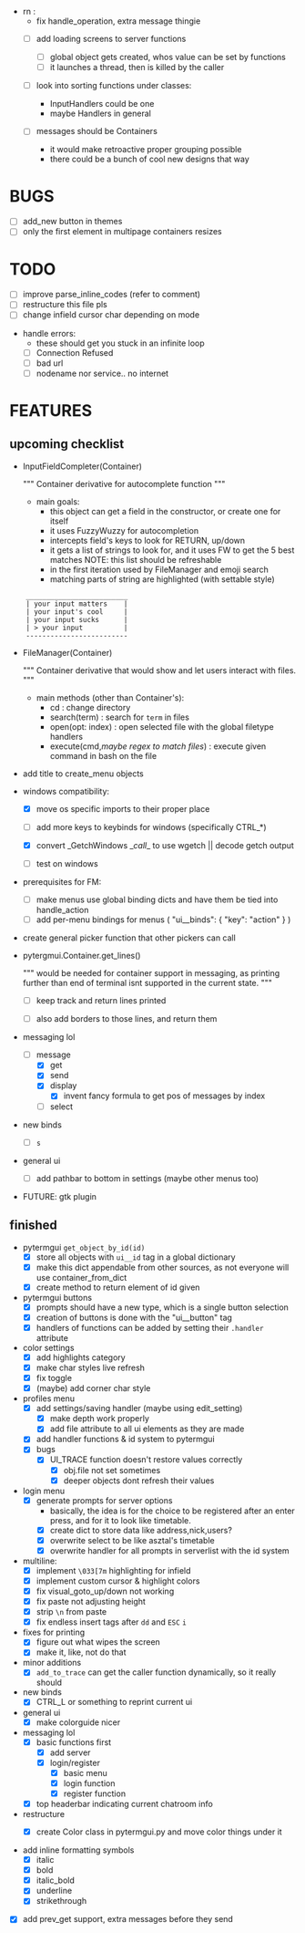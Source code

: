 * rn : 
    - fix handle_operation, extra message thingie
    - [ ] add loading screens to server functions
        + [ ] global object gets created, whos value can be set by functions
        + [ ] it launches a thread, then is killed by the caller

    - [ ] look into sorting functions under classes:
        + InputHandlers could be one
        + maybe Handlers in general

    - [ ] messages should be Containers
        + it would make retroactive proper grouping possible
        + there could be a bunch of cool new designs that way



# BUGS
- [ ] add_new button in themes
- [ ] only the first element in multipage containers resizes

# TODO
- [ ] improve parse_inline_codes (refer to comment)
- [ ] restructure this file pls
- [ ] change infield cursor char depending on mode
- handle errors:
    * these should get you stuck in an infinite loop
    * [ ] Connection Refused
    * [ ] bad url
    * [ ] nodename nor service.. no internet

# FEATURES 
## upcoming checklist
- InputFieldCompleter(Container)

    """
    Container derivative for autocomplete function
    """

    - main goals:
        * this object can get a field in the constructor,
          or create one for itself
        * it uses FuzzyWuzzy for autocompletion
        * intercepts field's keys to look for RETURN, up/down
        * it gets a list of strings to look for, and it uses
          FW to get the 5 best matches
          NOTE: this list should be refreshable
        * in the first iteration used by FileManager and emoji
          search
        * matching parts of string are highlighted (with settable
          style)

```
    _________________________
    | your input matters    |
    | your input's cool     |
    | your input sucks      |
    | > your input          |
    -------------------------
```

- FileManager(Container)

    """
    Container derivative that would show and let users interact
    with files.
    """

    - main methods (other than Container's):
        * cd : change directory
        * search(term) : search for `term` in files
        * open(opt: index) : open selected file with the global 
                             filetype handlers
        * execute(cmd,*maybe regex to match files*) : execute given command
                             in bash on the file

- add title to create_menu objects

- windows compatibility:
    * [x] move os specific imports to their proper place
    * [ ] add more keys to keybinds for windows (specifically CTRL_*)
    * [x] convert \_GetchWindows \__call__ to use wgetch || decode getch output
    * [ ] test on windows


- prerequisites for FM:
    * [ ] make menus use global binding dicts and have them be tied into handle_action
    * [ ] add per-menu bindings for menus ( "ui__binds": { "key": "action" } )

- create general picker function that other pickers can call

- pytergmui.Container.get_lines()

    """
    would be needed for container support in messaging, 
    as printing further than end of terminal isnt supported 
    in the current state.
    """

    * [ ] keep track and return lines printed
    * [ ] also add borders to those lines, and return them


- messaging lol
    * [ ] message
        + [x] get
        + [x] send
        + [x] display
            - [x] invent fancy formula to get pos of messages by index
        + [ ] select

- new binds
    * [ ] `s` 

- general ui
    * [ ] add pathbar to bottom in settings (maybe other menus too)
 
- FUTURE: gtk plugin

## finished
- pytermgui `get_object_by_id(id)`
    * [x] store all objects with `ui__id` tag in a global dictionary
    * [x] make this dict appendable from other sources, as not everyone will use container_from_dict
    * [x] create method to return element of id given

- pytermgui buttons
    * [x] prompts should have a new type, which is a single button selection
    * [x] creation of buttons is done with the "ui__button" tag
    * [x] handlers of functions can be added by setting their `.handler` attribute

- color settings
    * [x] add highlights category
    * [x] make char styles live refresh
    * [x] fix <space> toggle
    * [x] (maybe) add corner char style

- profiles menu
    * [x] add settings/saving handler (maybe using edit_setting)
        + [x] make depth work properly
        + [x] add file attribute to all ui elements as they are made
    * [x] add handler functions & id system to pytermgui
    * [x] bugs
        + [x] UI_TRACE function doesn't restore values correctly
            - [x] obj.file not set sometimes
            - [x] deeper objects dont refresh their values

- login menu
    * [x] generate prompts for server options
        + basically, the idea is for the choice to be registered after an enter press, and for it to look like timetable.
        + [x] create dict to store data like address,nick,users?
        + [x] overwrite select to be like asztal's timetable
        + [x] overwrite handler for all prompts in serverlist with the id system

- multiline:
    * [x] implement `\033[7m` highlighting for infield
    * [x] implement custom cursor & highlight colors
    * [x] fix visual_goto_up/down not working
    * [x] fix paste not adjusting height
    * [x] strip `\n` from paste
    * [x] fix endless insert tags after `dd` and `ESC` `i`

- fixes for printing
    * [x] figure out what wipes the screen
    * [x] make it, like, not do that

- minor additions
    * [x] `add_to_trace` can get the caller function dynamically, so it really should

- new binds
    * [x] CTRL_L or something to reprint current ui

- general ui
    * [x] make colorguide nicer

- messaging lol
    * [x] basic functions first
        + [x] add server
        + [x] login/register
            - [x] basic menu
            - [x] login function
            - [x] register function

    * [x] top headerbar indicating current chatroom info

- restructure
    * [x] create Color class in pytermgui.py and move color things under it


- add inline formatting symbols
    + [x] italic
    + [x] bold
    + [x] italic_bold
    + [x] underline
    + [x] strikethrough

- [x] add prev_get support, extra messages before they send
